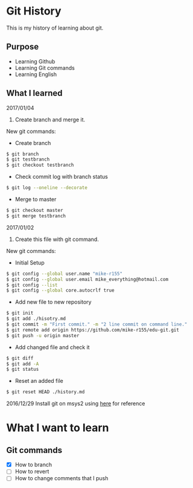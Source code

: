 # Git History
This is my history of learning about git.


## Purpose
- Learning Github
- Learning Git commands
- Learning English


## What I learned

2017/01/04

1. Create branch and merge it.

New git commands:

 - Create branch
```bash
$ git branch
$ git testbranch
$ git checkout testbranch
```

 - Check commit log with branch status
```bash
$ git log --oneline --decorate
```

 - Merge to master
```bash
$ git checkout master
$ git merge testbranch
```

2017/01/02

1. Create this file with git command.

New git commands:

 - Initial Setup
```bash
$ git config --global user.name "mike-r155"
$ git config --global user.email mike_everything@hotmail.com
$ git config --list
$ git config --global core.autocrlf true
```

 - Add new file to new repository
```bash
$ git init
$ git add ./hisotry.md
$ git commit -m "First commit." -m "2 line commit on command line."
$ git remote add origin https://github.com/mike-r155/edu-git.git
$ git push -u origin master
```

 - Add changed file and check it
```bash
$ git diff
$ git add -A
$ git status
```

 - Reset an added file
```bash
$ git reset HEAD ./history.md
```

2016/12/29 Install git on msys2 using [here](https://opcdiary.net/?p=29536) for reference

# What I want to learn

## Git commands
- [x] How to branch
- [ ] How to revert
- [ ] How to change comments that I push
